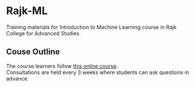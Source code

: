 # Rajk-ML

Training materials for Introduction to Machine Learning course in Rajk College for Advanced Studies.

## Couse Outline

The course learners follow <a href=https://www.udemy.com/course/machine-learning-course-with-python/> this online course</a>.<br>
Consultations are held every 3 weeks where students can ask questions in advance.
